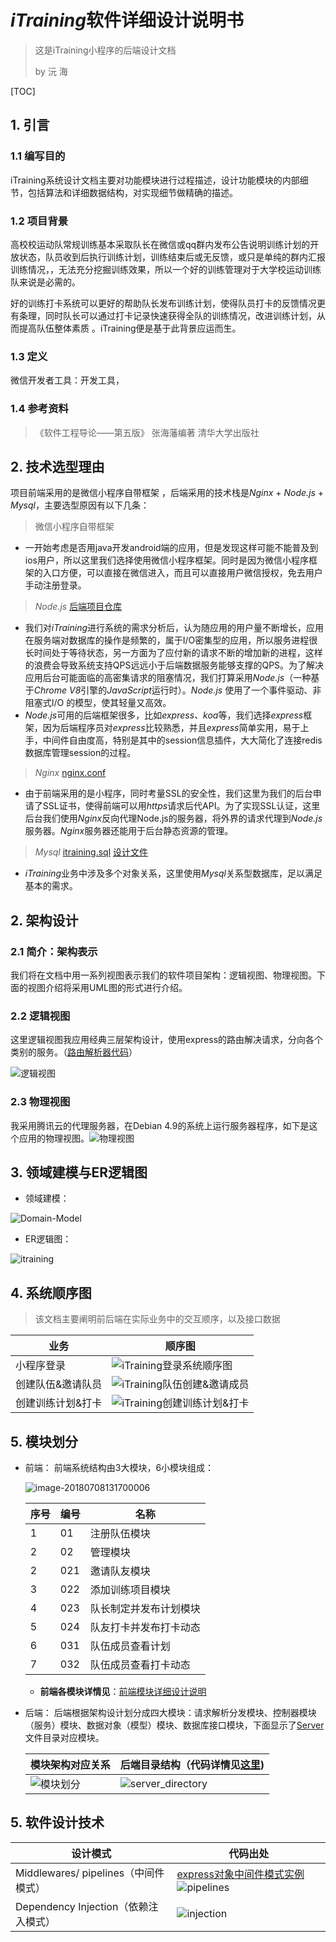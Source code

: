# *iTraining*软件详细设计说明书

> 这是iTraining小程序的后端设计文档
>
> by 沅 海

[TOC]

## 1. 引言

### 1.1 编写目的

iTraining系统设计文档主要对功能模块进行过程描述，设计功能模块的内部细节，包括算法和详细数据结构，对实现细节做精确的描述。

### 1.2 项目背景

高校校运动队常规训练基本采取队长在微信或qq群内发布公告说明训练计划的开放状态，队员收到后执行训练计划，训练结束后或无反馈，或只是单纯的群内汇报训练情况，，无法充分挖掘训练效果，所以一个好的训练管理对于大学校运动训练队来说是必需的。

好的训练打卡系统可以更好的帮助队长发布训练计划，使得队员打卡的反馈情况更有条理，同时队长可以通过打卡记录快速获得全队的训练情况，改进训练计划，从而提高队伍整体素质 。iTraining便是基于此背景应运而生。

### 1.3 定义

微信开发者工具：开发工具，

### 1.4 参考资料

> 《软件工程导论——第五版》 张海藩编著 清华大学出版社



## 2. 技术选型理由

项目前端采用的是微信小程序自带框架 ，后端采用的技术栈是*Nginx* + *Node.js* + *Mysql*，主要选型原因有以下几条：

> 微信小程序自带框架  

- 一开始考虑是否用java开发android端的应用，但是发现这样可能不能普及到ios用户，所以这里我们选择使用微信小程序框架。同时是因为微信小程序框架的入口方便，可以直接在微信进入，而且可以直接用户微信授权，免去用户手动注册登录。



> *Node.js*    [后端项目仓库](https://github.com/iTraining/Server)

- 我们对*iTraining*进行系统的需求分析后，认为随应用的用户量不断增长，应用在服务端对数据库的操作是频繁的，属于I/O密集型的应用，所以服务进程很长时间处于等待状态，另一方面为了应付新的请求不断的增加新的进程，这样的浪费会导致系统支持QPS远远小于后端数据服务能够支撑的QPS。为了解决应用后台可能面临的高密集请求的阻塞情况，我们打算采用*Node.js*（一种基于*Chrome V8*引擎的*JavaScript*运行时）。*Node.js* 使用了一个事件驱动、非阻塞式I/O 的模型，使其轻量又高效。
- *Node.js*可用的后端框架很多，比如*express、koa*等，我们选择*express*框架，因为后端程序员对*express*比较熟悉，并且*express*简单实用，易于上手，中间件自由度高，特别是其中的session信息插件，大大简化了连接redis数据库管理session的过程。



> *Nginx*    [nginx.conf](https://github.com/iTraining/Server/blob/master/nginx_configuration/nginx.conf)

- 由于前端采用的是小程序，同时考量SSL的安全性，我们这里为我们的后台申请了SSL证书，使得前端可以用*https*请求后代API。为了实现SSL认证，这里后台我们使用*Nginx*反向代理Node.js的服务器，将外界的请求代理到*Node.js*服务器。*Nginx*服务器还能用于后台静态资源的管理。



> *Mysql*    [itraining.sql](https://github.com/iTraining/documents/blob/master/assets/db/itraining.sql)    [设计文件](https://github.com/iTraining/documents/tree/master/assets/db)

- *iTraining*业务中涉及多个对象关系，这里使用*Mysql*关系型数据库，足以满足基本的需求。



## 2. 架构设计

### 2.1 简介：架构表示

​	我们将在文档中用一系列视图表示我们的软件项目架构：逻辑视图、物理视图。下面的视图介绍将采用UML图的形式进行介绍。

### 2.2 逻辑视图

这里逻辑视图我应用经典三层架构设计，使用express的路由解决请求，分向各个类别的服务。（[路由解析器代码](https://github.com/iTraining/Server/blob/master/routes.js)）

![逻辑视图](../../assets/images/uml/逻辑视图.png)



### 2.3 物理视图

我采用腾讯云的代理服务器，在Debian 4.9的系统上运行服务器程序，如下是这个应用的物理视图。![物理视图](../../assets/images/uml/物理视图.png)

## 3. 领域建模与ER逻辑图

- 领域建模：

![Domain-Model](../../assets/images/uml/Domain-Model.png)

- ER逻辑图：

![itraining](../../assets/db/itraining.png)



## 4. 系统顺序图

>  该文档主要阐明前后端在实际业务中的交互顺序，以及接口数据

| 业务              | 顺序图                                                       |
| ----------------- | ------------------------------------------------------------ |
| 小程序登录        | ![iTraining登录系统顺序图](../../assets/images/uml/iTraining登录系统顺序图.png) |
| 创建队伍&邀请队员 | ![iTraining队伍创建&邀请成员](../../assets/images/uml/iTraining队伍创建&邀请成员.png) |
| 创建训练计划&打卡 | ![iTraining创建训练计划&打卡](../../assets/images/uml/iTraining创建训练计划&打卡.png) |



## 5. 模块划分

- 前端：
    前端系统结构由3大模块，6小模块组成：

    ![image-20180708131700006](../../assets/images/image-20180708131700006.png)

    | **序号** | **编号** | **名称**               |
    | -------- | -------- | ---------------------- |
    | 1        | 01       | 注册队伍模块           |
    | 2        | 02       | 管理模块               |
    | 2        | 021      | 邀请队友模块           |
    | 3        | 022      | 添加训练项目模块       |
    | 4        | 023      | 队长制定并发布计划模块 |
    | 5        | 024      | 队友打卡并发布打卡动态 |
    | 6        | 031      | 队伍成员查看计划       |
    | 7        | 032      | 队伍成员查看打卡动态   |

    - **前端各模块详情见**：[前端模块详细设计说明](前端模块详细设计说明.md)

- 后端：
    后端根据架构设计划分成四大模块：请求解析分发模块、控制器模块（服务）模块、数据对象（模型）模块、数据库接口模块，下面显示了[Server](https://github.com/iTraining/Server)文件目录对应模块。

    | 模块架构对应关系                                  | 后端目录结构（代码详情见[这里](https://github.com/iTraining/Server)) |
    | ------------------------------------------------- | ------------------------------------------------------------ |
    | ![模块划分](../../assets/images/uml/模块划分.png) | ![server_directory](../../assets/images/server_directory.png) |



## 5. 软件设计技术

| 设计模式                             | 代码出处                                                     |
| ------------------------------------ | ------------------------------------------------------------ |
| Middlewares/ pipelines（中间件模式） | [express对象中间件模式实例](https://github.com/iTraining/Server/blob/master/app.js#L15)![pipelines](../../assets/images/pipelines.png) |
| Dependency Injection（依赖注入模式） | ![injection](../../assets/images/injection.png)              |



